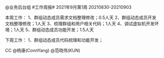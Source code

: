 @业务后台组 #工作周报#
2021年9月第1周 20210830-20210903

本周工作：
1、群组动态成员需求文档整理修改；0.5人天
2、群组动态成员开发文档整理修改；1人天
3、梳理群组和用户相关代码；1人天
4、调试虚拟机开发环境；1人天
5、群组动态成员功能开发；1.5人天

下周工作：
1、群组动态成员代码梳理和功能开发；

CC @杨康(ConnYang) @范晓伟(KUN) 